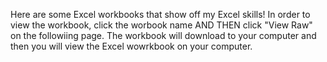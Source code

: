 Here are some Excel workbooks that show off my Excel skills! In order to view the workbook, click the worbook name AND THEN click "View Raw" on the followiing page. The workbook will download to your computer and then you will view the Excel wowrkbook on your computer.
